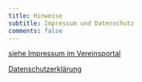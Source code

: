 ```yaml
---
title: Hinweise
subtitle: Impressum und Datenschutz
comments: false
---
```


[siehe Impressum im Vereinsportal](https://www.vereinonline.org/jug_ingolstadt/?impressum)

[Datenschutzerklärung](https://www.vereinonline.org/jug_ingolstadt/?datenschutz)